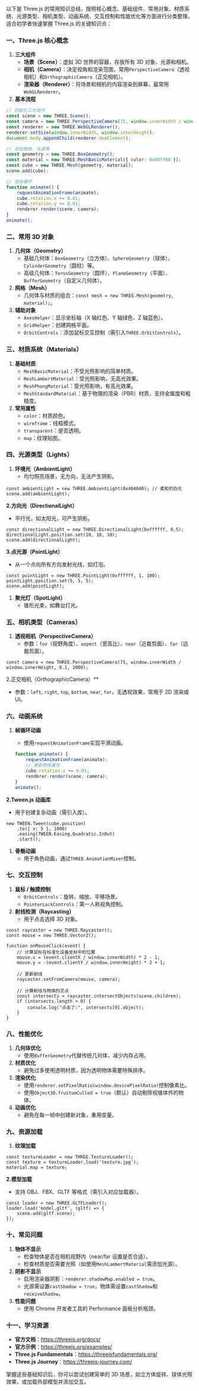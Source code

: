 以下是 Three.js 的常用知识总结，按照核心概念、基础组件、常用对象、材质系统、光源类型、相机类型、动画系统、交互控制和性能优化等方面进行分类整理，适合初学者快速掌握 Three.js 的关键知识点：

### **一、Three.js 核心概念**

1. **三大组件**
   - **场景（Scene）**：虚拟 3D 世界的容器，存放所有 3D 对象、光源和相机。
   - **相机（Camera）**：决定视角和渲染范围，常用`PerspectiveCamera`（透视相机）和`OrthographicCamera`（正交相机）。
   - **渲染器（Renderer）**：将场景和相机的内容渲染到屏幕，最常用`WebGLRenderer`。
2. **基本流程**

```js
// 初始化三大组件
const scene = new THREE.Scene();
const camera = new THREE.PerspectiveCamera(75, window.innerWidth / window.innerHeight, 0.1, 1000);
const renderer = new THREE.WebGLRenderer();
renderer.setSize(window.innerWidth, window.innerHeight);
document.body.appendChild(renderer.domElement);

// 添加物体、光源等
const geometry = new THREE.BoxGeometry();
const material = new THREE.MeshBasicMaterial({ color: 0x00ff00 });
const cube = new THREE.Mesh(geometry, material);
scene.add(cube);

// 渲染循环
function animate() {
    requestAnimationFrame(animate);
    cube.rotation.x += 0.01;
    cube.rotation.y += 0.01;
    renderer.render(scene, camera);
}
animate();
```

### **二、常用 3D 对象**

1. **几何体（Geometry）**
   - 基础几何体：`BoxGeometry`（立方体）、`SphereGeometry`（球体）、`CylinderGeometry`（圆柱）等。
   - 高级几何体：`TorusGeometry`（圆环）、`PlaneGeometry`（平面）、`BufferGeometry`（自定义几何体）。
2. **网格（Mesh）**
   - 几何体与材质的组合：`const mesh = new THREE.Mesh(geometry, material);`。
3. **辅助对象**
   - `AxesHelper`：显示坐标轴（X 轴红色、Y 轴绿色、Z 轴蓝色）。
   - `GridHelper`：创建网格平面。
   - `OrbitControls`：添加鼠标交互控制（需引入`THREE.OrbitControls`）。

### **三、材质系统（Materials）**

1. **基础材质**
   - `MeshBasicMaterial`：不受光照影响的简单材质。
   - `MeshLambertMaterial`：受光照影响，无高光效果。
   - `MeshPhongMaterial`：受光照影响，有高光效果。
   - `MeshStandardMaterial`：基于物理的渲染（PBR）材质，支持金属度和粗糙度。
2. **常用属性**
   - `color`：材质颜色。
   - `wireframe`：线框模式。
   - `transparent`：是否透明。
   - `map`：纹理贴图。

### **四、光源类型（Lights）**

1. **环境光（AmbientLight）**
   - 均匀照亮场景，无方向，无法产生阴影。

```
const ambientLight = new THREE.AmbientLight(0x404040); // 柔和的白光
scene.add(ambientLight);
```

**2.方向光（DirectionalLight）**

- 平行光，如太阳光，可产生阴影。

```
const directionalLight = new THREE.DirectionalLight(0xffffff, 0.5);
directionalLight.position.set(10, 10, 10);
scene.add(directionalLight);
```

**3.点光源（PointLight）**

- 从一个点向所有方向发射光线，如灯泡。

```
const pointLight = new THREE.PointLight(0xffffff, 1, 100);
pointLight.position.set(5, 5, 5);
scene.add(pointLight);
```

1. **聚光灯（SpotLight）**
   - 锥形光束，如舞台灯光。

### **五、相机类型（Cameras）**

1. **透视相机（PerspectiveCamera）**
   - 参数：`fov`（视野角度）、`aspect`（宽高比）、`near`（近裁剪面）、`far`（远裁剪面）。

```
const camera = new THREE.PerspectiveCamera(75, window.innerWidth / window.innerHeight, 0.1, 1000);
```

2.正交相机（OrthographicCamera）**

- 参数：`left`, `right`, `top`, `bottom`, `near`, `far`，无透视效果，常用于 2D 渲染或 UI。

### **六、动画系统**

1. **帧循环动画**

   - 使用`requestAnimationFrame`实现平滑动画。

   ```javascript
   function animate() {
       requestAnimationFrame(animate);
       // 更新物体属性
       cube.rotation.x += 0.01;
       renderer.render(scene, camera);
   }
   animate();
   ```

**2.Tween.js 动画库**

- 用于创建复杂动画（需引入库）。

```
new TWEEN.Tween(cube.position)
    .to({ x: 5 }, 1000)
    .easing(TWEEN.Easing.Quadratic.InOut)
    .start();
```

1. **骨骼动画**
   - 用于角色动画，通过`THREE.AnimationMixer`控制。

### **七、交互控制**

1. **鼠标 / 触摸控制**
   - `OrbitControls`：旋转、缩放、平移场景。
   - `PointerLockControls`：第一人称视角控制。
2. **射线检测（Raycasting）**
   - 用于点击选择 3D 对象。

```
const raycaster = new THREE.Raycaster();
const mouse = new THREE.Vector2();

function onMouseClick(event) {
    // 计算鼠标在标准化设备坐标中的位置
    mouse.x = (event.clientX / window.innerWidth) * 2 - 1;
    mouse.y = -(event.clientY / window.innerHeight) * 2 + 1;
    
    // 更新射线
    raycaster.setFromCamera(mouse, camera);
    
    // 计算射线与物体的交点
    const intersects = raycaster.intersectObjects(scene.children);
    if (intersects.length > 0) {
        console.log("点击了:", intersects[0].object);
    }
}
```

### **八、性能优化**

1. **几何体优化**
   - 使用`BufferGeometry`代替传统几何体，减少内存占用。
2. **材质优化**
   - 避免过多使用透明材质，因为透明物体需要特殊排序。
3. **渲染优化**
   - 使用`renderer.setPixelRatio(window.devicePixelRatio)`控制像素比。
   - 使用`Object3D.frustumCulled = true`（默认）自动剔除视锥体外的物体。
4. **动画优化**
   - 避免在每一帧中创建新对象，重用变量。

### **九、资源加载**

1. **纹理加载**

```
const textureLoader = new THREE.TextureLoader();
const texture = textureLoader.load('texture.jpg');
material.map = texture;
```

**2.模型加载**

- 支持 OBJ、FBX、GLTF 等格式（需引入对应加载器）。

```
const loader = new THREE.GLTFLoader();
loader.load('model.gltf', (gltf) => {
    scene.add(gltf.scene);
});
```

### **十、常见问题**

1. **物体不显示**
   - 检查物体是否在相机视野内（near/far 设置是否合适）。
   - 检查材质是否需要光照（如使用`MeshLambertMaterial`需添加光源）。
2. **阴影不显示**
   - 启用渲染器阴影：`renderer.shadowMap.enabled = true`。
   - 光源需设置`castShadow = true`，物体需设置`castShadow`和`receiveShadow`。
3. **性能问题**
   - 使用 Chrome 开发者工具的 Performance 面板分析瓶颈。

### **十一、学习资源**

- **官方文档**：https://threejs.org/docs/
- **官方示例**：https://threejs.org/examples/
- **Three.js Fundamentals**：https://threejsfundamentals.org/
- **Three.js Journey**：https://threejs-journey.com/



掌握这些基础知识后，你可以尝试创建简单的 3D 场景，如立方体旋转、球体光照效果，或加载外部模型并添加交互。